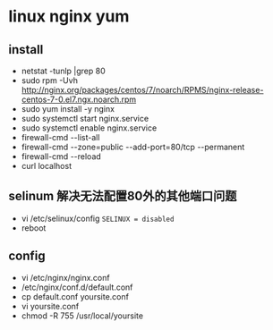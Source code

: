 # linux nginx yum

## install
- netstat -tunlp |grep 80
- sudo rpm -Uvh http://nginx.org/packages/centos/7/noarch/RPMS/nginx-release-centos-7-0.el7.ngx.noarch.rpm
- sudo yum install -y nginx
- sudo systemctl start nginx.service
- sudo systemctl enable nginx.service
- firewall-cmd --list-all
- firewall-cmd --zone=public --add-port=80/tcp --permanent
- firewall-cmd --reload
- curl localhost

## selinum 解决无法配置80外的其他端口问题
- vi /etc/selinux/config
`
SELINUX = disabled
`
- reboot

## config
- vi /etc/nginx/nginx.conf
- /etc/nginx/conf.d/default.conf
- cp default.conf yoursite.conf
- vi yoursite.conf
- chmod -R 755 /usr/local/yoursite
